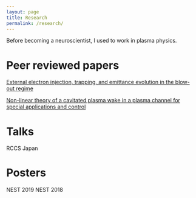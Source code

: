 ```yaml
---
layout: page
title: Research
permalink: /research/
---
```


Before becoming a neuroscientist, I used to work in plasma physics.

# Peer reviewed papers
[External electron injection, trapping, and emittance evolution in the blow-out regime](https://doi.org/10.1063/1.5045355)

[Non-linear theory of a cavitated plasma wake in a plasma channel for special applications and control](https://doi.org/10.1063/1.4948712)

# Talks
RCCS Japan

# Posters
NEST 2019
NEST 2018
